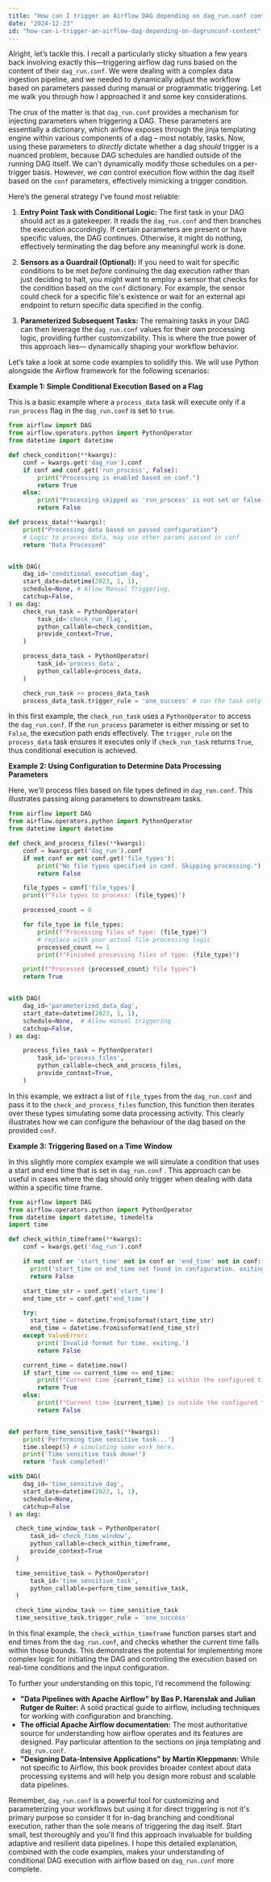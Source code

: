 ```yaml
---
title: "How can I trigger an Airflow DAG depending on dag_run.conf content?"
date: "2024-12-23"
id: "how-can-i-trigger-an-airflow-dag-depending-on-dagrunconf-content"
---
```


Alright, let’s tackle this. I recall a particularly sticky situation a few years back involving exactly this—triggering airflow dag runs based on the content of their `dag_run.conf`. We were dealing with a complex data ingestion pipeline, and we needed to dynamically adjust the workflow based on parameters passed during manual or programmatic triggering. Let me walk you through how I approached it and some key considerations.

The crux of the matter is that `dag_run.conf` provides a mechanism for injecting parameters when triggering a DAG. These parameters are essentially a dictionary, which airflow exposes through the jinja templating engine within various components of a dag – most notably, tasks. Now, using these parameters to *directly* dictate whether a dag *should* trigger is a nuanced problem, because DAG schedules are handled outside of the running DAG itself. We can't dynamically modify those schedules on a per-trigger basis. However, we *can* control execution flow within the dag itself based on the `conf` parameters, effectively mimicking a trigger condition.

Here’s the general strategy I’ve found most reliable:

1.  **Entry Point Task with Conditional Logic:** The first task in your DAG should act as a gatekeeper. It reads the `dag_run.conf` and then branches the execution accordingly. If certain parameters are present or have specific values, the DAG continues. Otherwise, it might do nothing, effectively terminating the dag before any meaningful work is done.

2.  **Sensors as a Guardrail (Optional):** If you need to wait for specific conditions to be met *before* continuing the dag execution rather than just deciding to halt, you might want to employ a sensor that checks for the condition based on the `conf` dictionary. For example, the sensor could check for a specific file's existence or wait for an external api endpoint to return specific data specified in the config.

3.  **Parameterized Subsequent Tasks:** The remaining tasks in your DAG can then leverage the `dag_run.conf` values for their own processing logic, providing further customizability. This is where the true power of this approach lies— dynamically shaping your workflow behavior.

Let’s take a look at some code examples to solidify this. We will use Python alongside the Airflow framework for the following scenarios:

**Example 1: Simple Conditional Execution Based on a Flag**

This is a basic example where a `process_data` task will execute only if a `run_process` flag in the `dag_run.conf` is set to `true`.

```python
from airflow import DAG
from airflow.operators.python import PythonOperator
from datetime import datetime

def check_condition(**kwargs):
    conf = kwargs.get('dag_run').conf
    if conf and conf.get('run_process', False):
        print("Processing is enabled based on conf.")
        return True
    else:
        print("Processing skipped as 'run_process' is not set or false in conf.")
        return False

def process_data(**kwargs):
    print("Processing data based on passed configuration")
    # Logic to process data, may use other params passed in conf
    return "Data Processed"


with DAG(
    dag_id='conditional_execution_dag',
    start_date=datetime(2023, 1, 1),
    schedule=None, # Allow Manual Triggering,
    catchup=False,
) as dag:
    check_run_task = PythonOperator(
        task_id='check_run_flag',
        python_callable=check_condition,
        provide_context=True,
    )

    process_data_task = PythonOperator(
        task_id='process_data',
        python_callable=process_data,
    )

    check_run_task >> process_data_task
    process_data_task.trigger_rule = 'one_success' # run the task only if the previous task returns true


```

In this first example, the `check_run_task` uses a `PythonOperator` to access the `dag_run.conf`. If the `run_process` parameter is either missing or set to `False`, the execution path ends effectively. The `trigger_rule` on the `process_data` task ensures it executes only if `check_run_task` returns `True`, thus conditional execution is achieved.

**Example 2: Using Configuration to Determine Data Processing Parameters**

Here, we'll process files based on file types defined in `dag_run.conf`. This illustrates passing along parameters to downstream tasks.

```python
from airflow import DAG
from airflow.operators.python import PythonOperator
from datetime import datetime

def check_and_process_files(**kwargs):
    conf = kwargs.get('dag_run').conf
    if not conf or not conf.get('file_types'):
        print("No file types specified in conf. Skipping processing.")
        return False

    file_types = conf['file_types']
    print(f"File types to process: {file_types}")

    processed_count = 0

    for file_type in file_types:
        print(f"Processing files of type: {file_type}")
        # replace with your actual file processing logic
        processed_count += 1
        print(f"Finished processing files of type: {file_type}")

    print(f"Processed {processed_count} file types")
    return True


with DAG(
    dag_id='parameterized_data_dag',
    start_date=datetime(2023, 1, 1),
    schedule=None,  # Allow manual triggering
    catchup=False,
) as dag:

    process_files_task = PythonOperator(
        task_id='process_files',
        python_callable=check_and_process_files,
        provide_context=True,
    )
```

In this example, we extract a list of `file_types` from the `dag_run.conf` and pass it to the `check_and_process_files` function, this function then iterates over these types simulating some data processing activity. This clearly illustrates how we can configure the behaviour of the dag based on the provided `conf`.

**Example 3: Triggering Based on a Time Window**

In this slightly more complex example we will simulate a condition that uses a start and end time that is set in `dag_run.conf` . This approach can be useful in cases where the dag should only trigger when dealing with data within a specific time frame.

```python
from airflow import DAG
from airflow.operators.python import PythonOperator
from datetime import datetime, timedelta
import time

def check_within_timeframe(**kwargs):
    conf = kwargs.get('dag_run').conf

    if not conf or 'start_time' not in conf or 'end_time' not in conf:
      print('start_time or end_time not found in configuration. exiting.')
      return False

    start_time_str = conf.get('start_time')
    end_time_str = conf.get('end_time')

    try:
      start_time = datetime.fromisoformat(start_time_str)
      end_time = datetime.fromisoformat(end_time_str)
    except ValueError:
        print('Invalid format for time. exiting.')
        return False

    current_time = datetime.now()
    if start_time <= current_time <= end_time:
        print(f"Current time {current_time} is within the configured time range.")
        return True
    else:
        print(f"Current time {current_time} is outside the configured time range {start_time} to {end_time}. Skipping.")
        return False


def perform_time_sensitive_task(**kwargs):
    print('Performing time sensitive task...')
    time.sleep(5) # simulating some work here.
    print('Time sensitive task done!')
    return 'Task completed!'

with DAG(
    dag_id='time_sensitive_dag',
    start_date=datetime(2023, 1, 1),
    schedule=None,
    catchup=False
) as dag:

  check_time_window_task = PythonOperator(
      task_id='check_time_window',
      python_callable=check_within_timeframe,
      provide_context=True
  )

  time_sensitive_task = PythonOperator(
      task_id='time_sensitive_task',
      python_callable=perform_time_sensitive_task,
  )

  check_time_window_task >> time_sensitive_task
  time_sensitive_task.trigger_rule = 'one_success'
```

In this final example, the `check_within_timeframe` function parses start and end times from the `dag_run.conf`, and checks whether the current time falls within those bounds. This demonstrates the potential for implementing more complex logic for initiating the DAG and controlling the execution based on real-time conditions and the input configuration.

To further your understanding on this topic, I’d recommend the following:

*   **"Data Pipelines with Apache Airflow" by Bas P. Harenslak and Julian Rutger de Ruiter:** A solid practical guide to airflow, including techniques for working with configuration and branching.
*   **The official Apache Airflow documentation:** The most authoritative source for understanding how airflow operates and its features are designed. Pay particular attention to the sections on jinja templating and `dag_run.conf`.
*   **"Designing Data-Intensive Applications" by Martin Kleppmann:** While not specific to Airflow, this book provides broader context about data processing systems and will help you design more robust and scalable data pipelines.

Remember, `dag_run.conf` is a powerful tool for customizing and parameterizing your workflows but using it for direct triggering is not it's primary purpose so consider it for in-dag branching and conditional execution, rather than the sole means of triggering the dag itself. Start small, test thoroughly and you'll find this approach invaluable for building adaptive and resilient data pipelines. I hope this detailed explanation, combined with the code examples, makes your understanding of conditional DAG execution with airflow based on `dag_run.conf` more complete.
